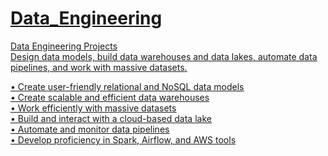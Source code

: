 # <u> Data_Engineering<u>
Data Engineering Projects  
Design data models, build data warehouses and data lakes, automate data pipelines, and work with massive datasets.

• Create user-friendly relational and NoSQL data models  
• Create scalable and efficient data warehouses  
• Work efficiently with massive datasets  
• Build and interact with a cloud-based data lake  
• Automate and monitor data pipelines  
• Develop proficiency in Spark, Airflow, and AWS tools  
